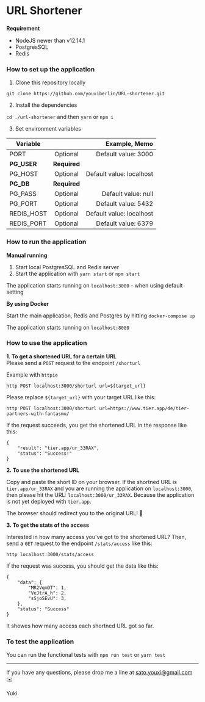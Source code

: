 # URL Shortener

**Requirement**　

- NodeJS newer than v12.14.1
- PostgresSQL
- Redis

### How to set up the application

1. Clone this repository locally

`git clone https://github.com/youxiberlin/URL-shortener.git`

2. Install the dependencies

`cd ./url-shortener` and then `yarn` or `npm i`

3. Set environment variables

| Variable     |           | Example, Memo|
| ------------- |:--------:| -----:|
| PORT | Optional      | Default value: 3000  |
| **PG_USER**  | **Required** |     |
| PG_HOST  | Optional      | Default value: localhost  |
| **PG_DB** | **Required**     |    |
| PG_PASS | Optional      | Default value: null  |
| PG_PORT | Optional      | Default value: 5432  |
| REDIS_HOST  | Optional      | Default value: localhost  |
| REDIS_PORT | Optional      | Default value: 6379  |
   

### How to run the application

**Manual running**
1. Start local PostgresSQL and Redis server
2. Start the application with `yarn start` or `npm start`

The application starts running on `localhost:3000` - when using default setting

**By using Docker**  

Start the main application, Redis and Postgres by hitting `docker-compose up`

The application starts running on `localhost:8080`

### How to use the application

**1. To get a shortened URL for a certain URL**  
Please send a `POST` request to the endpoint `/shorturl`

Example with `httpie`
```
http POST localhost:3000/shorturl url=${target_url}
```
Please replace `${target_url}` with your target URL like this:
```
http POST localhost:3000/shorturl url=https://www.tier.app/de/tier-partners-with-fantasmo/
```

If the request succeeds, you get the shortened URL in the response like this:
```
{
    "result": "tier.app/ur_33RAX",
    "status": "Success!"
}
```

**2. To use the shortened URL**

Copy and paste the short ID on your browser. If the shortned URL is `tier.app/ur_33RAX` and you are running the application on `localhost:3000`, then please hit the URL: `localhost:3000/ur_33RAX`. Because the application is not yet deployed with `tier.app`.

The browser should redirect you to the original URL! 🚀

**3. To get the stats of the access**


Interested in how many access you've got to the shortened URL?
Then, send a `GET` request to the endpoint `/stats/access` like this:

```
http localhost:3000/stats/access
```

If the request was success, you should get the data like this:

```
{
    "data": {
        "MR2VqmDT": 1,
        "VeJtrA_h": 2,
        "sSjoSEvU": 3,
    },
    "status": "Success"
}
```
   
It showes how many access each shortned URL got so far.

### To test the application   
You can run the functional tests with `npm run test` or `yarn test`



----
If you have any questions, please drop me a line at sato.youxi@gmail.com ✉️

Yuki 